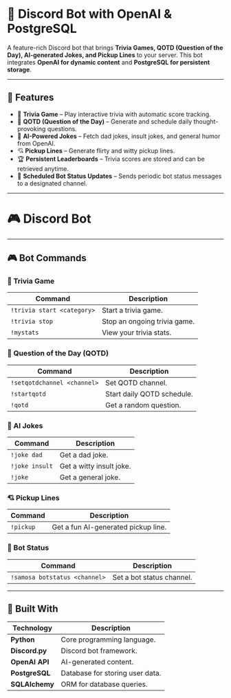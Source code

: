 # 🤖 Discord Bot with OpenAI & PostgreSQL

A feature-rich Discord bot that brings **Trivia Games, QOTD (Question of the Day), AI-generated Jokes, and Pickup Lines** to your server. This bot integrates **OpenAI for dynamic content** and **PostgreSQL for persistent storage**.

---

## 🚀 Features

- 🎉 **Trivia Game** – Play interactive trivia with automatic score tracking.
- 📢 **QOTD (Question of the Day)** – Generate and schedule daily thought-provoking questions.
- 🤣 **AI-Powered Jokes** – Fetch dad jokes, insult jokes, and general humor from OpenAI.
- 💘 **Pickup Lines** – Generate flirty and witty pickup lines.
- 🏆 **Persistent Leaderboards** – Trivia scores are stored and can be retrieved anytime.
- 🔄 **Scheduled Bot Status Updates** – Sends periodic bot status messages to a designated channel.

---

# 🎮 Discord Bot
---
## 🎮 Bot Commands

### 🎉 Trivia Game
| Command | Description |
|---------|-------------|
| `!trivia start <category>` | Start a trivia game. |
| `!trivia stop` | Stop an ongoing trivia game. |
| `!mystats` | View your trivia stats. |

### 📢 Question of the Day (QOTD)
| Command | Description |
|---------|-------------|
| `!setqotdchannel <channel>` | Set QOTD channel. |
| `!startqotd` | Start daily QOTD schedule. |
| `!qotd` | Get a random question. |

### 🤣 AI Jokes
| Command | Description |
|---------|-------------|
| `!joke dad` | Get a dad joke. |
| `!joke insult` | Get a witty insult joke. |
| `!joke` | Get a general joke. |

### 💘 Pickup Lines
| Command | Description |
|---------|-------------|
| `!pickup` | Get a fun AI-generated pickup line. |

### 🔄 Bot Status
| Command | Description |
|---------|-------------|
| `!samosa botstatus <channel>` | Set a bot status channel. |


---

## 🎯 Built With

| Technology | Description |
|------------|-------------|
| **Python** | Core programming language. |
| **Discord.py** | Discord bot framework. |
| **OpenAI API** | AI-generated content. |
| **PostgreSQL** | Database for storing user data. |
| **SQLAlchemy** | ORM for database queries. |